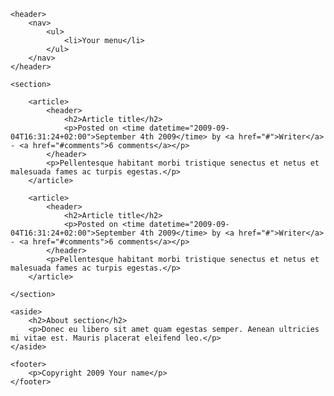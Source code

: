 <!DOCTYPE HTML>
<html>

<head>
	<meta http-equiv="Content-Type" content="text/html; charset=UTF-8" />
	<title>Your Website</title>
</head>

<body>

	<header>
		<nav>
			<ul>
				<li>Your menu</li>
			</ul>
		</nav>
	</header>

	<section>

		<article>
			<header>
				<h2>Article title</h2>
				<p>Posted on <time datetime="2009-09-04T16:31:24+02:00">September 4th 2009</time> by <a href="#">Writer</a> - <a href="#comments">6 comments</a></p>
			</header>
			<p>Pellentesque habitant morbi tristique senectus et netus et malesuada fames ac turpis egestas.</p>
		</article>

		<article>
			<header>
				<h2>Article title</h2>
				<p>Posted on <time datetime="2009-09-04T16:31:24+02:00">September 4th 2009</time> by <a href="#">Writer</a> - <a href="#comments">6 comments</a></p>
			</header>
			<p>Pellentesque habitant morbi tristique senectus et netus et malesuada fames ac turpis egestas.</p>
		</article>

	</section>

	<aside>
		<h2>About section</h2>
		<p>Donec eu libero sit amet quam egestas semper. Aenean ultricies mi vitae est. Mauris placerat eleifend leo.</p>
	</aside>

	<footer>
		<p>Copyright 2009 Your name</p>
	</footer>

</body>

</html>
